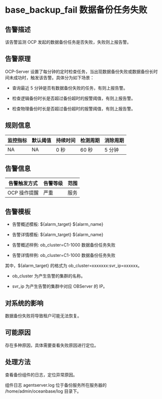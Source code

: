 base_backup_fail 数据备份任务失败
==============================================



**告警描述**
-----------------------------

该告警监测 OCP 发起的数据备份任务是否失败，失败则上报告警。

告警原理
-------------------------

OCP-Server 设置了每分钟的定时检查任务，当出现数据备份失败或数据备份长时间未成功时，触发该告警。具体分为如下场景：

* 查询最近 5 分钟是否有数据备份失败的任务，有则上报告警。



* 检查逻辑备份时长是否超过备份超时的报警阈值，有则上报告警。



* 检查物理备份时长是否超过备份超时的报警阈值，有则上报告警。






**规则信息**
-----------------------------



| 监控指标 | 默认阈值 | 持续时间 | 检测周期 | 消除周期 |
|------|------|------|------|------|
| NA   | NA   | 0 秒  | 60 秒 | 5 分钟 |



**告警信息**
-----------------------------



|  告警触发方式  | 告警等级 | 范围 |
|----------|------|----|
| OCP 操作提醒 | 严重   | 服务 |



**告警模板**
-----------------------------

* 告警概述模板: \${alarm_target} ${alarm_name}



* 告警详情模板: \${alarm_target} ${alarm_name}



* 告警概述样例: ob_cluster=C1-1000 数据备份任务失败



* 告警详情样例: ob_cluster=C1-1000 数据备份任务失败






其中，${alarm_target} 的格式为 ob_cluster=xxxxxxx:svr_ip=xxxxxx。

* ob_cluster 为产生告警的集群的名称。



* svr_ip 为产生告警的集群中对应 OBServer 的 IP。






**对系统的影响**
-------------------------------

数据备份失败将导致租户可能无法恢复。

**可能原因**
-----------------------------

存在多种原因，具体需要查看失败原因进行定位。

**处理方法**
-----------------------------

查看备份组件的日志，定位异常原因。

组件日志 agentserver.log 位于备份服务所在服务器的 /home/admin/oceanbase/log 目录下。
